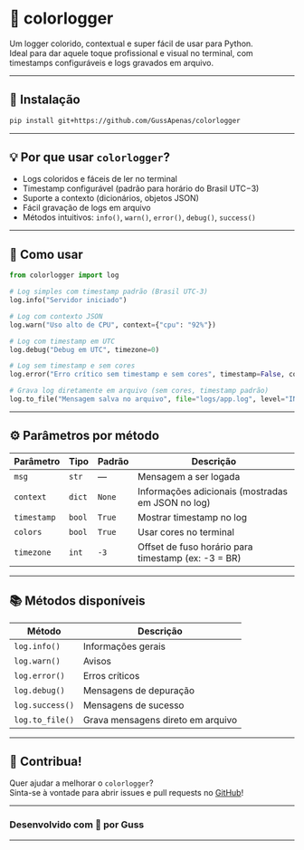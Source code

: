 # 🎨 colorlogger

Um logger colorido, contextual e super fácil de usar para Python.  
Ideal para dar aquele toque profissional e visual no terminal, com timestamps configuráveis e logs gravados em arquivo.

---

## 🚀 Instalação

```bash
pip install git+https://github.com/GussApenas/colorlogger
```

---

## 💡 Por que usar `colorlogger`?

- Logs coloridos e fáceis de ler no terminal  
- Timestamp configurável (padrão para horário do Brasil UTC−3)  
- Suporte a contexto (dicionários, objetos JSON)  
- Fácil gravação de logs em arquivo  
- Métodos intuitivos: `info()`, `warn()`, `error()`, `debug()`, `success()`

---

## 🧰 Como usar

```python
from colorlogger import log

# Log simples com timestamp padrão (Brasil UTC-3)
log.info("Servidor iniciado")

# Log com contexto JSON
log.warn("Uso alto de CPU", context={"cpu": "92%"})

# Log com timestamp em UTC
log.debug("Debug em UTC", timezone=0)

# Log sem timestamp e sem cores
log.error("Erro crítico sem timestamp e sem cores", timestamp=False, colors=False)

# Grava log diretamente em arquivo (sem cores, timestamp padrão)
log.to_file("Mensagem salva no arquivo", file="logs/app.log", level="INFO")
```

---

## ⚙️ Parâmetros por método

| Parâmetro  | Tipo     | Padrão  | Descrição                                               |
|------------|----------|---------|---------------------------------------------------------|
| `msg`      | `str`    | —       | Mensagem a ser logada                                   |
| `context`  | `dict`   | `None`  | Informações adicionais (mostradas em JSON no log)       |
| `timestamp`| `bool`   | `True`  | Mostrar timestamp no log                                |
| `colors`   | `bool`   | `True`  | Usar cores no terminal                                  |
| `timezone` | `int`    | `-3`    | Offset de fuso horário para timestamp (ex: -3 = BR)   |

---

## 📚 Métodos disponíveis

| Método       | Descrição                         |
|--------------|----------------------------------|
| `log.info()` | Informações gerais                |
| `log.warn()` | Avisos                           |
| `log.error()`| Erros críticos                   |
| `log.debug()`| Mensagens de depuração           |
| `log.success()` | Mensagens de sucesso           |
| `log.to_file()` | Grava mensagens direto em arquivo|

---

## 🤝 Contribua!

Quer ajudar a melhorar o `colorlogger`?  
Sinta-se à vontade para abrir issues e pull requests no [GitHub](https://github.com/GussApenas/colorlogger)!

---

### Desenvolvido com 💜 por Guss

---
